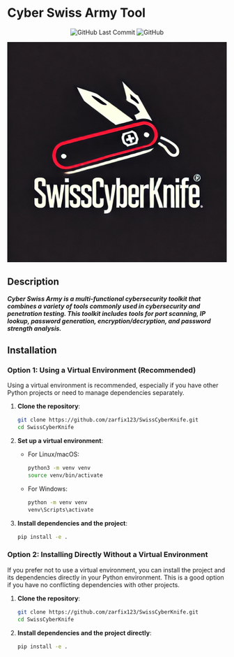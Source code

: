 # Cyber Swiss Army Tool

<div align="center">

  ![GitHub Last Commit](https://img.shields.io/github/last-commit/zarfix123/SwissCyberKnife)
  ![GitHub](https://shields.io/github/license/zarfix123/SwissCyberKnife)
  
  ![Cool Logo hehe](src/images/image.webp)

</div>


## Description

***Cyber Swiss Army is a multi-functional cybersecurity toolkit that combines a variety of tools commonly used in cybersecurity and penetration testing. This toolkit includes tools for port scanning, IP lookup, password generation, encryption/decryption, and password strength analysis.***

## Installation

### Option 1: Using a Virtual Environment (Recommended)

Using a virtual environment is recommended, especially if you have other Python projects or need to manage dependencies separately.

1. **Clone the repository**:
    ```bash
    git clone https://github.com/zarfix123/SwissCyberKnife.git
    cd SwissCyberKnife
    ```

2. **Set up a virtual environment**:
    - For Linux/macOS:
      ```bash
      python3 -m venv venv
      source venv/bin/activate
      ```
    - For Windows:
      ```bash
      python -m venv venv
      venv\Scripts\activate
      ```

3. **Install dependencies and the project**:
    ```bash
    pip install -e .
    ```

### Option 2: Installing Directly Without a Virtual Environment

If you prefer not to use a virtual environment, you can install the project and its dependencies directly in your Python environment. This is a good option if you have no conflicting dependencies with other projects.

1. **Clone the repository**:
    ```bash
    git clone https://github.com/zarfix123/SwissCyberKnife.git
    cd SwissCyberKnife
    ```

2. **Install dependencies and the project directly**:
    ```bash
    pip install -e .
    ```
